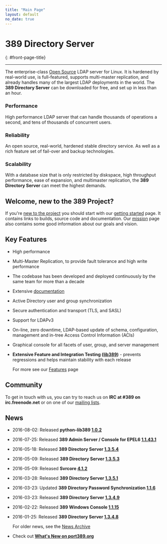 ```yaml
---
title: "Main Page"
layout: default
no_date: true
---
```


# 389 Directory Server
{: #front-page-title}

---

The enterprise-class [Open Source](docs/389ds/FAQ/licensing.html) LDAP server for Linux. It is hardened by real-world use, is full-featured, supports multi-master replication, and already handles many of the largest LDAP deployments in the world.  The **389 Directory Server** can be downloaded for free, and set up in less than an hour.

<div id="front-page-columns" class="container-fluid">
  <div class="row">
    <div class="col-xs-12 col-md-4">
      <h3 class="front-page-column-title">
        Performance
      </h3>
      <p class="front-page-column-text">
        High performance LDAP server that can handle thousands of operations a
        second, and tens of thousands of concurrent users.
       </p>
    </div>
    <div class="col-xs-12 col-md-4">
      <h3 class="front-page-column-title">
        Reliability
      </h3>
      <p class="front-page-column-text">
        An open source, real-world, hardened stable directory service.  As well as a
        rich feature set of fail-over and backup technologies.
      </p>
    </div>
    <div class="col-xs-12 col-md-4">
      <h3 class="front-page-column-title">
        Scalability
      </h3>
      <p class="front-page-column-text">
        With a database size that is only restricted by diskspace, high throughput
        performance, ease of expansion, and multimaster replication, the <strong>
        389 Directory Server</strong> can meet the highest demands.
      </p>
    </div>
  </div>
</div>

## Welcome, new to the 389 Project?

If you're [new to the project](docs/389ds/users.html) you should start with
our [getting started](docs/389ds/FAQ/getting-started.html) page. It contains
links to builds, source code and documentation. Our
[mission](docs/389ds/FAQ/mission.html) page also contains some good
information about our goals and vision.

## Key Features

-   High performance
-   Multi-Master Replication, to provide fault tolerance and high write performance
-   The codebase has been developed and deployed continuously by the same team for more than a decade
-   Extensive [documentation](https://access.redhat.com/site/documentation/Red_Hat_Directory_Server/)
-   Active Directory user and group synchronization
-   Secure authentication and transport (TLS, and SASL)
-   Support for LDAPv3
-   On-line, zero downtime, LDAP-based update of schema, configuration, management and in-tree Access Control Information (ACIs)
-   Graphical console for all facets of user, group, and server management
-   **Extensive Feature and Integration Testing ([lib389](docs/389ds/FAQ/upstream-test-framework.html))** - prevents regressions and helps maintain stability with each release

    For more see our [Features](docs/389ds/FAQ/features.html) page

## Community

To get in touch with us, you can try to reach us on **IRC at \#389 on irc.freenode.net** or on one of our [mailing lists](docs/389ds/mailing-lists.html).

## News

<!-- Try to keep this list under 10 releases  -->

- 2016-08-02: Released **python-lib389 [1.0.2](docs/389ds/releases/release-lib389-1-0-2.html)**
- 2016-07-25: Released **389 Admin Server / Console for EPEL6 [1.1.43.1](docs/389ds/releases/release-admin-and-console-epel6-1-1-43-1.html)**
- 2016-05-18: Released **389 Directory Server [1.3.5.4](docs/389ds/releases/release-1-3-5-4.html)**
- 2016-05-09: Released **389 Directory Server [1.3.5.3](docs/389ds/releases/release-1-3-5-3.html)**
- 2016-05-09: Released **Svrcore [4.1.2](docs/389ds/releases/release-svrcore-4-1-2.html)**
- 2016-03-28: Released **389 Directory Server [1.3.5.1](docs/389ds/releases/release-1-3-5-1.html)**
- 2016-03-23: Updated **389 Directory Password Synchronization [1.1.6](docs/389ds/releases/release-passsync-1-1-6.html)**
- 2016-03-23: Released **389 Directory Server [1.3.4.9](docs/389ds/releases/release-1-3-4-9.html)**
- 2016-02-22: Released **389 Windows Console [1.1.15](docs/389ds/releases/release-windows-console-1-1-15.html)**
- 2016-01-25: Released **389 Directory Server [1.3.4.8](docs/389ds/releases/release-1-3-4-8.html)**

    For older news, see the [News Archive](docs/389ds/releases/news-archive.html)

- Check out **[What's New on port389.org](whats_new.html)**

<br>
